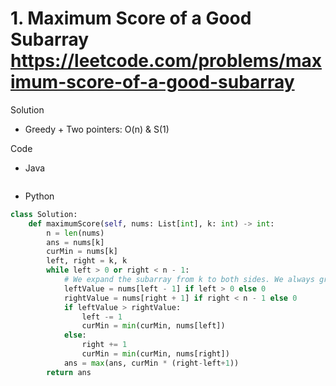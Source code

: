 # 1. Maximum Score of a Good Subarray https://leetcode.com/problems/maximum-score-of-a-good-subarray

Solution

- Greedy + Two pointers: O(n) & S(1)

Code

- Java

```java

```

- Python

```python
class Solution:
    def maximumScore(self, nums: List[int], k: int) -> int:
        n = len(nums)
        ans = nums[k]
        curMin = nums[k]
        left, right = k, k
        while left > 0 or right < n - 1:
            # We expand the subarray from k to both sides. We always greedily choose the larger side.
            leftValue = nums[left - 1] if left > 0 else 0
            rightValue = nums[right + 1] if right < n - 1 else 0
            if leftValue > rightValue:
                left -= 1
                curMin = min(curMin, nums[left])
            else:
                right += 1
                curMin = min(curMin, nums[right])
            ans = max(ans, curMin * (right-left+1))
        return ans
```
